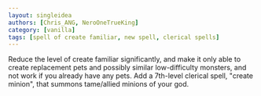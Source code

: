 ```yaml
---
layout: singleidea
authors: [Chris_ANG, NeroOneTrueKing]
category: [vanilla]
tags: [spell of create familiar, new spell, clerical spells]
---
```

Reduce the level of create familiar significantly, and make it only able to
create replacement pets and possibly similar low-difficulty monsters, and not
work if you already have any pets. Add a 7th-level clerical spell, "create
minion", that summons tame/allied minions of your god.
